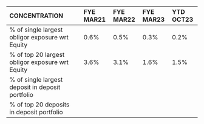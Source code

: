 | CONCENTRATION                                    |    | FYE MAR21   | FYE MAR22   | FYE MAR23   | YTD OCT23   |
|:-------------------------------------------------|:---|:------------|:------------|:------------|:------------|
| % of single largest obligor exposure wrt Equity  |    | 0.6%        | 0.5%        | 0.3%        | 0.2%        |
| % of top 20 largest obligor exposure wrt Equity  |    | 3.6%        | 3.1%        | 1.6%        | 1.5%        |
| % of single largest deposit in deposit portfolio |    |             |             |             |             |
| % of top 20 deposits in deposit portfolio        |    |             |             |             |             |